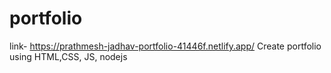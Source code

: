 # portfolio
link- https://prathmesh-jadhav-portfolio-41446f.netlify.app/
Create portfolio using HTML,CSS, JS, nodejs
